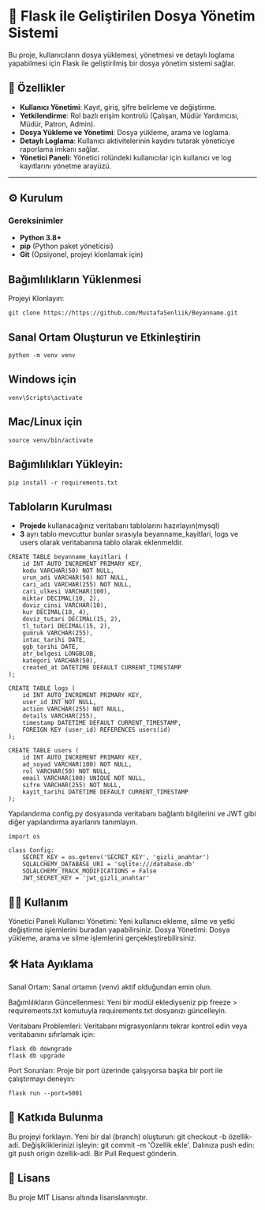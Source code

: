 # 📁 Flask ile Geliştirilen Dosya Yönetim Sistemi

Bu proje, kullanıcıların dosya yüklemesi, yönetmesi ve detaylı loglama yapabilmesi için Flask ile geliştirilmiş bir dosya yönetim sistemi sağlar.



## 🚀 Özellikler
- **Kullanıcı Yönetimi**: Kayıt, giriş, şifre belirleme ve değiştirme.
- **Yetkilendirme**: Rol bazlı erişim kontrolü (Çalışan, Müdür Yardımcısı, Müdür, Patron, Admin).
- **Dosya Yükleme ve Yönetimi**: Dosya yükleme, arama ve loglama.
- **Detaylı Loglama**: Kullanıcı aktivitelerinin kaydını tutarak yöneticiye raporlama imkanı sağlar.
- **Yönetici Paneli**: Yönetici rolündeki kullanıcılar için kullanıcı ve log kayıtlarını yönetme arayüzü.

---


## ⚙️ Kurulum

### Gereksinimler
- **Python 3.8+**
- **pip** (Python paket yöneticisi)
- **Git** (Opsiyonel, projeyi klonlamak için)

## Bağımlılıkların Yüklenmesi
Projeyi Klonlayın:
```
git clone https://https://github.com/MustafaSenliik/Beyanname.git
```

## Sanal Ortam Oluşturun ve Etkinleştirin
```
python -m venv venv
```
## Windows için
```
venv\Scripts\activate
```

## Mac/Linux için
```
source venv/bin/activate
```

## Bağımlılıkları Yükleyin:
```
pip install -r requirements.txt
```
## Tabloların Kurulması


- **Projede** kullanacağınız veritabanı tablolarını hazırlayın(mysql)
- **3** ayrı tablo mevcuttur bunlar sırasıyla beyanname_kayitlari, logs ve users olarak veritabanına tablo olarak eklenmeldir.

```
CREATE TABLE beyanname_kayitlari (
    id INT AUTO_INCREMENT PRIMARY KEY,
    kodu VARCHAR(50) NOT NULL,
    urun_adi VARCHAR(50) NOT NULL,
    cari_adi VARCHAR(255) NOT NULL,
    cari_ulkesi VARCHAR(100),
    miktar DECIMAL(10, 2),
    doviz_cinsi VARCHAR(10),
    kur DECIMAL(10, 4),
    doviz_tutari DECIMAL(15, 2),
    tl_tutari DECIMAL(15, 2),
    gumruk VARCHAR(255),
    intac_tarihi DATE,
    ggb_tarihi DATE,
    atr_belgesi LONGBLOB,
    kategori VARCHAR(50),
    created_at DATETIME DEFAULT CURRENT_TIMESTAMP
);
```
```
CREATE TABLE logs (
    id INT AUTO_INCREMENT PRIMARY KEY,
    user_id INT NOT NULL,
    action VARCHAR(255) NOT NULL,
    details VARCHAR(255),
    timestamp DATETIME DEFAULT CURRENT_TIMESTAMP,
    FOREIGN KEY (user_id) REFERENCES users(id)
);
```
```
CREATE TABLE users (
    id INT AUTO_INCREMENT PRIMARY KEY,
    ad_soyad VARCHAR(100) NOT NULL,
    rol VARCHAR(50) NOT NULL,
    email VARCHAR(100) UNIQUE NOT NULL,
    sifre VARCHAR(255) NOT NULL,
    kayit_tarihi DATETIME DEFAULT CURRENT_TIMESTAMP
);
```


Yapılandırma
config.py dosyasında veritabanı bağlantı bilgilerini ve JWT gibi diğer yapılandırma ayarlarını tanımlayın.
```
import os

class Config:
    SECRET_KEY = os.getenv('SECRET_KEY', 'gizli_anahtar')
    SQLALCHEMY_DATABASE_URI = 'sqlite:///database.db'
    SQLALCHEMY_TRACK_MODIFICATIONS = False
    JWT_SECRET_KEY = 'jwt_gizli_anahtar'
```
## 🧑‍💻 Kullanım
Yönetici Paneli
Kullanıcı Yönetimi: Yeni kullanıcı ekleme, silme ve yetki değiştirme işlemlerini buradan yapabilirsiniz.
Dosya Yönetimi: Dosya yükleme, arama ve silme işlemlerini gerçekleştirebilirsiniz.

## 🛠️ Hata Ayıklama
Sanal Ortam: Sanal ortamın (venv) aktif olduğundan emin olun.

Bağımlılıkların Güncellenmesi: Yeni bir modül eklediyseniz pip freeze > requirements.txt komutuyla requirements.txt dosyanızı güncelleyin.

Veritabanı Problemleri: Veritabanı migrasyonlarını tekrar kontrol edin veya veritabanını sıfırlamak için:

```
flask db downgrade
flask db upgrade
```

Port Sorunları: Proje bir port üzerinde çalışıyorsa başka bir port ile çalıştırmayı deneyin:
```
flask run --port=5001
```
## 🤝 Katkıda Bulunma

Bu projeyi forklayın.
Yeni bir dal (branch) oluşturun: git checkout -b özellik-adi.
Değişikliklerinizi işleyin: git commit -m 'Özellik ekle'.
Dalınıza push edin: git push origin özellik-adi.
Bir Pull Request gönderin.

## 📜 Lisans
Bu proje MIT Lisansı altında lisanslanmıştır.

